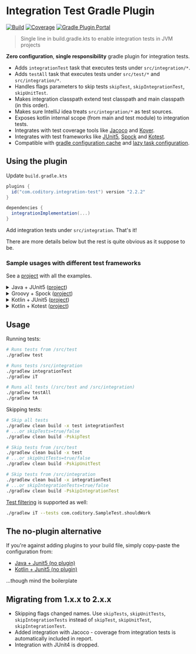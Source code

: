 # Integration Test Gradle Plugin

[![Build](https://github.com/coditory/gradle-integration-test-plugin/actions/workflows/build.yml/badge.svg)](https://github.com/coditory/gradle-integration-test-plugin/actions/workflows/build.yml)
[![Coverage](https://codecov.io/gh/coditory/gradle-integration-test-plugin/branch/main/graph/badge.svg)](https://codecov.io/gh/coditory/gradle-integration-test-plugin)
[![Gradle Plugin Portal](https://img.shields.io/gradle-plugin-portal/v/com.coditory.integration-test)](https://plugins.gradle.org/plugin/com.coditory.integration-test)

> Single line in build.gradle.kts to enable integration tests in JVM projects

**Zero configuration**, **single responsibility** gradle plugin for integration tests.

- Adds `integrationTest` task that executes tests under `src/integration/*`.
- Adds `testAll` task that executes tests under `src/test/*` and `src/integration/*`.
- Handles flags parameters to skip tests `skipTest`, `skipIntegrationTest`, `skipUnitTest`.
- Makes integration classpath extend test classpath and main classpath (in this order).
- Makes sure IntelliJ idea treats `src/integration/*` as test sources.
- Exposes kotlin internal scope (from main and test module) to integration tests.
- Integrates with test coverage tools like [Jacoco](https://docs.gradle.org/current/userguide/jacoco_plugin.html)
  and [Kover](https://github.com/Kotlin/kotlinx-kover).
- Integrates with test frameworks like [JUnit5](https://junit.org/junit5/), [Spock](https://spockframework.org/) and
  [Kotest](https://kotest.io/).
- Compatible with [gradle configuration cache](https://docs.gradle.org/current/userguide/configuration_cache.html)
  and [lazy task configuration](https://docs.gradle.org/current/userguide/lazy_configuration.html).

## Using the plugin

Update `build.gradle.kts`

```gradle
plugins {
  id("com.coditory.integration-test") version "2.2.2"
}

dependencies {
  integrationImplementation(...)
}
```

Add integration tests under `src/integration`. That's it!

There are more details below but the rest is quite obvious as it suppose to be.

### Sample usages with different test frameworks

See a [project](https://github.com/coditory/gradle-integration-test-plugin-sample) with all the examples.

<details><summary>Java + JUnit5 (<a href="https://github.com/coditory/gradle-integration-test-plugin-sample/tree/master/java-junit5">project</a>)</summary>
<p>

```gradle
// build.gradle.kts
plugins {
    id("java")
    id("com.coditory.integration-test") version "2.2.2"
}

dependencies {
    testImplementation("org.junit.jupiter:junit-jupiter-api:5.11.0")
    testRuntime("org.junit.jupiter:junit-jupiter-engine:5.11.0")
}

tasks.withType<Test> {
    useJUnitPlatform()
}
```

</p>
</details>
<details><summary>Groovy + Spock (<a href="https://github.com/coditory/gradle-integration-test-plugin-sample/tree/master/groovy-spock">project</a>)</summary>
<p>

```gradle
// build.gradle
plugins {
    id "groovy"
    id "com.coditory.integration-test" version "2.2.2"
}

dependencies {
    testCompile "org.spockframework:spock-core:2.4-M4-groovy-4.0"
}

tasks.withType(Test) {
    useJUnitPlatform()
}
```

</p>
</details>
<details><summary>Kotlin + JUnit5 (<a href="https://github.com/coditory/gradle-integration-test-plugin-sample/tree/master/kotlin-junit5">project</a>)</summary>
<p>

```gradle
// build.gradle.kts
plugins {
    kotlin("jvm") version "2.0.21"
    id("com.coditory.integration-test") version "2.2.2"
}

dependencies {
    testImplementation("org.junit.jupiter:junit-jupiter-api:5.11.3")
    testRuntimeOnly("org.junit.jupiter:junit-jupiter-engine:5.11.3")
}

tasks.withType<Test> {
    useJUnitPlatform()
}
```

</p>
</details>
<details><summary>Kotlin + Kotest (<a href="https://github.com/coditory/gradle-integration-test-plugin-sample/tree/master/kotlin-kotest">project</a>)</summary>
<p>

```gradle
// build.gradle.kts
plugins {
    kotlin("jvm") version "2.0.21"
    id("com.coditory.integration-test") version "2.2.2"
}

dependencies {
    testImplementation("org.junit.jupiter:junit-jupiter-api:5.11.3")
    testRuntime("org.junit.jupiter:junit-jupiter-engine:5.11.3")
    testImplementation("io.kotest:kotest-runner-junit5:5.9.1")
}

tasks.withType<Test> {
    useJUnitPlatform()
}
```

</p>
</details>

## Usage

Running tests:

```sh
# Runs tests from /src/test
./gradlew test

# Runs tests /src/integration
./gradlew integrationTest
./gradlew iT

# Runs all tests (/src/test and /src/integration)
./gradlew testAll
./gradlew tA
```

Skipping tests:

```sh
# Skip all tests
./gradlew clean build -x test integrationTest
# ...or skipTests=true/false
./gradlew clean build -PskipTest

# Skip tests from /src/test
./gradlew clean build -x test
# ...or skipUnitTests=true/false
./gradlew clean build -PskipUnitTest

# Skip tests from /src/integration
./gradlew clean build -x integrationTest
# ...or skipIntegrationTests=true/false
./gradlew clean build -PskipIntegrationTest
```

[Test filtering](https://docs.gradle.org/current/userguide/java_testing.html#test_filtering) is supported as well:

```sh
./gradlew iT --tests com.coditory.SampleTest.shouldWork
```

## The no-plugin alternative

If you're against adding plugins to your build file, simply copy-paste the configuration from:

- [Java + Junit5 (no plugin)](https://github.com/coditory/gradle-integration-test-plugin-sample/tree/master/java-junit5-no-plugin/build.gradle)
- [Kotlin + Junit5 (no plugin)](https://github.com/coditory/gradle-integration-test-plugin-sample/tree/master/kotlin-junit5-no-plugin/build.gradle.kts)

...though mind the boilerplate

## Migrating from 1.x.x to 2.x.x

- Skipping flags changed names. Use `skipTests`, `skipUnitTests`, `skipIntegrationTests`
  instead of `skipTest`, `skipUnitTest`, `skipIntegrationTest`.
- Added integration with Jacoco - coverage from integration tests is automatically included in report.
- Integration with JUnit4 is dropped.
